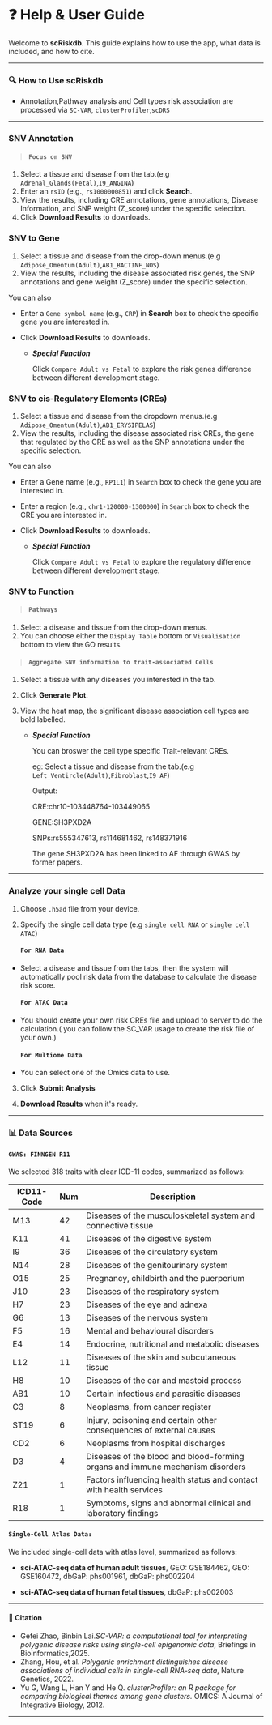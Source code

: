 # ❓ Help & User Guide

Welcome to **scRiskdb**. This guide explains how to use the app, what data is included, and how to cite.

------------------------------------------------------------------------

### 🔍 How to Use scRiskdb

-   Annotation,Pathway analysis and Cell types risk association are processed via `SC-VAR`, `clusterProfiler`,`scDRS`

------------------------------------------------------------------------

### SNV Annotation

> #### **`Focus on SNV`**

1.  Select a tissue and disease from the tab.(e.g `Adrenal_Glands(Fetal)`,`I9_ANGINA`)
2.  Enter an `rsID` (e.g., `rs1000000851`) and click **Search**.
3.  View the results, including CRE annotations, gene annotations, Disease Information, and SNP weight (Z_score) under the specific selection.
4.  Click **Download Results** to downloads.

### SNV to Gene

1.  Select a tissue and disease from the drop-down menus.(e.g `Adipose_Omentum(Adult)`,`AB1_BACTINF_NOS`)
2.  View the results, including the disease associated risk genes, the SNP annotations and gene weight (Z_score) under the specific selection.

You can also

-   Enter a `Gene symbol name` (e.g., `CRP`) in **Search** box to check the specific gene you are interested in.

-   Click **Download Results** to downloads.

    -   ***Special Function***

        Click `Compare Adult vs Fetal` to explore the risk genes difference between different development stage.

### SNV to cis-Regulatory Elements (CREs)

1.  Select a tissue and disease from the dropdown menus.(e.g `Adipose_Omentum(Adult)`,`AB1_ERYSIPELAS`)
2.  View the results, including the disease associated risk CREs, the gene that regulated by the CRE as well as the SNP annotations under the specific selection.

You can also

-   Enter a Gene name (e.g., `RP1L1`) in `Search` box to check the gene you are interested in.

-   Enter a region (e.g., `chr1-120000-1300000`) in `Search` box to check the CRE you are interested in.

-   Click **Download Results** to downloads.

    -   ***Special Function***

        Click `Compare Adult vs Fetal` to explore the regulatory difference between different development stage.

### SNV to Function

> #### **`Pathways`**

1.  Select a disease and tissue from the drop-down menus.
2.  You can choose either the `Display Table` bottom or `Visualisation` bottom to view the GO results.

> #### **`Aggregate SNV information to trait-associated Cells`**

1.  Select a tissue with any diseases you interested in the tab.

2.  Click **Generate Plot**.

3.  View the heat map, the significant disease association cell types are bold labelled.

    -   ***Special Function*** 

        You can broswer the cell type specific Trait-relevant CREs.
        
        eg: Select a tissue and disease from the tab.(e.g `Left_Ventircle(Adult)`,`Fibroblast`,`I9_AF`)
        
        Output:
        
        CRE:chr10-103448764-103449065
        
        GENE:SH3PXD2A
        
        SNPs:rs555347613, rs114681462, rs148371916
        
        The gene SH3PXD2A has been linked to AF through GWAS by former papers.

------------------------------------------------------------------------

### **Analyze your single cell Data**

1.  Choose `.h5ad` file from your device.

2.  Specify the single cell data type (e.g `single cell RNA` or `single cell ATAC`)

    #### **`For RNA Data`**

-   Select a disease and tissue from the tabs, then the system will automatically pool risk data from the database to calculate the disease risk score.

    #### **`For ATAC Data`**

-   You should create your own risk CREs file and upload to server to do the calculation.( you can follow the SC_VAR usage to create the risk file of your own.)

    #### **`For Multiome Data`**

-   You can select one of the Omics data to use.

3.  Click **Submit Analysis**

4.  **Download Results** when it's ready.

------------------------------------------------------------------------

### 📊 Data Sources

#### **`GWAS`**`: FINNGEN R11`

We selected 318 traits with clear ICD-11 codes, summarized as follows:

| ICD11-Code | Num | Description                                                                   |
|---------------------|-------------------|--------------------------------|
| M13        | 42  | Diseases of the musculoskeletal system and connective tissue                  |
| K11        | 41  | Diseases of the digestive system                                              |
| I9         | 36  | Diseases of the circulatory system                                            |
| N14        | 28  | Diseases of the genitourinary system                                          |
| O15        | 25  | Pregnancy, childbirth and the puerperium                                      |
| J10        | 23  | Diseases of the respiratory system                                            |
| H7         | 23  | Diseases of the eye and adnexa                                                |
| G6         | 13  | Diseases of the nervous system                                                |
| F5         | 16  | Mental and behavioural disorders                                              |
| E4         | 14  | Endocrine, nutritional and metabolic diseases                                 |
| L12        | 11  | Diseases of the skin and subcutaneous tissue                                  |
| H8         | 10  | Diseases of the ear and mastoid process                                       |
| AB1        | 10  | Certain infectious and parasitic diseases                                     |
| C3         | 8   | Neoplasms, from cancer register                                               |
| ST19       | 6   | Injury, poisoning and certain other consequences of external causes           |
| CD2        | 6   | Neoplasms from hospital discharges                                            |
| D3         | 4   | Diseases of the blood and blood-forming organs and immune mechanism disorders |
| Z21        | 1   | Factors influencing health status and contact with health services            |
| R18        | 1   | Symptoms, signs and abnormal clinical and laboratory findings                 |

#### **`Single-Cell Atlas Data`**`:`

We included single-cell data with atlas level, summarized as follows:

-   **sci-ATAC-seq data of human adult tissues**, GEO: GSE184462, GEO: GSE160472, dbGaP: phs001961, dbGaP: phs002204

-   **sci-ATAC-seq data of human fetal tissues**, dbGaP: phs002003

------------------------------------------------------------------------

#### 📌 Citation

-   Gefei Zhao, Binbin Lai.*SC-VAR: a computational tool for interpreting polygenic disease risks using single-cell epigenomic data*, Briefings in Bioinformatics,2025.
-   Zhang, Hou, et al. *Polygenic enrichment distinguishes disease associations of individual cells in single-cell RNA-seq data*, Nature Genetics, 2022.
-   Yu G, Wang L, Han Y and He Q. *clusterProfiler: an R package for comparing biological themes among gene clusters.* OMICS: A Journal of Integrative Biology, 2012.

------------------------------------------------------------------------
